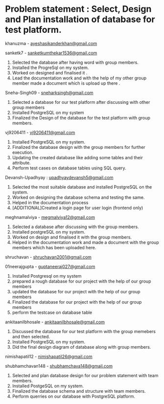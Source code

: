 # Problem statement : Select, Design and Plan installation of database for test platform.  


khanuzma - ayeshasikanderkhan@gmail.com  

sanketk7 - sanketkumthekar1536@gmail.com  
1. Selected the database after having word with group members.
2. Installed the ProgreSql on my system.
3. Worked on designed and finalised it .
4. Lead the documentation work and with the help of my other group member made a document which is upload up there .

Sneha-Singh09 - sneharksingh@gmail.com                          
1. Selected a database for our test platform after discussing with other group members 
2. Installed PostgreSQL on my system                                 
3. Finalized the Design of the database for the test platform with group members. 

vj9206411 - vj9206411@gmail.com
1. Installed PostgreSQL on my system.
2. Finalized the database design with the group members for further execution.
3. Updating the created database like adding some tables and their attribute.
4. Perform test cases on database tables using SQL query.

Devansh-Upadhyay : upadhyaydevansh5@gmail.com 
1. Selected the most suitable database and installed PostgreSQL on the system.
2. Worked on designing the database schema and testing the same.
3. Helped in the documentation process
4. [ADDITIONAL]Created a login page for user login (frontend only)

meghnamalviya - megmalviya12@gmail.com
1. Selected a database after discussing with the group members.
2. Installed postgreSQL on my system.
3. Worked on design and finalised it with the group members.
4. Helped in the documentation work and made a document with the group members which has been uploaded here.

shruchavan - shruchavan2001@gmail.com

01neerajgupta - guptaneeraj027@gmail.com
1. Installed Postgresql on my system
2. prepared a rough database for our project with the help of our group members
3. updated the database for our project with the help of our group members
4. Finalized the database for our project with the help of our group members
5. perform the testcase on database table



ankitaanilbhosale - ankitaanilbhosale@gmail.com
1. Discussed the database for our test platform with the group memebers and then selected.
2. Installed PostgreSQL on my system.
3. Did the final design diagram of database along with group members.

nimishapatil12 - nimishapatil26@gmail.com

shubhamchavan148 - shubhamchava148@gmail.com
1. Selected and plan database design for our problem statement with team members.
2. Installed PostgeSQL on my system.
3. Finalized the database schema and structure with team members.
4. Perform querries on our database with PostgreSQL platform.
